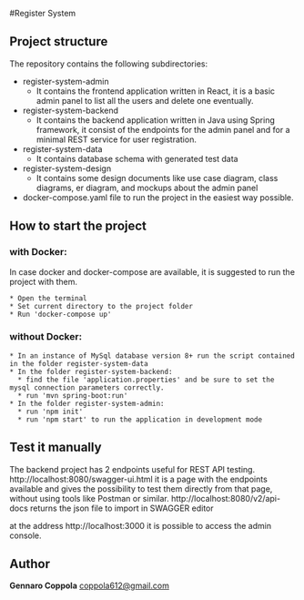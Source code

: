 #Register System

## Project structure

The repository contains the following subdirectories:
- register-system-admin
  - It contains the frontend application written in React, it is a basic admin panel to list 
  all the users and delete one eventually.
- register-system-backend
  - It contains the backend application written in Java using Spring framework, it consist of 
  the endpoints for the admin panel and for a minimal REST service for user registration.
- register-system-data
  - It contains database schema with generated test data
- register-system-design
  - It contains some design documents like use case diagram, class diagrams, er diagram, and 
  mockups about the admin panel
- docker-compose.yaml file to run the project in the easiest way possible.
  
## How to start the project
### with Docker:
In case docker and docker-compose are available, it is suggested to run the project with them.
```text
* Open the terminal
* Set current directory to the project folder
* Run 'docker-compose up'
```
### without Docker:
```text
* In an instance of MySql database version 8+ run the script contained in the folder register-system-data
* In the folder register-system-backend:
  * find the file 'application.properties' and be sure to set the mysql connection parameters correctly.
  * run 'mvn spring-boot:run' 
* In the folder register-system-admin:
  * run 'npm init'
  * run 'npm start' to run the application in development mode
```

## Test it manually
The backend project has 2 endpoints useful for REST API testing.
http://localhost:8080/swagger-ui.html it is a page with the endpoints
 available and gives the possibility to test them directly from that page, without using tools like Postman or similar.
http://localhost:8080/v2/api-docs returns the json file to import in SWAGGER editor

at the address http://localhost:3000 it is possible to access the admin console.


## Author
**Gennaro Coppola** <coppola612@gmail.com>
